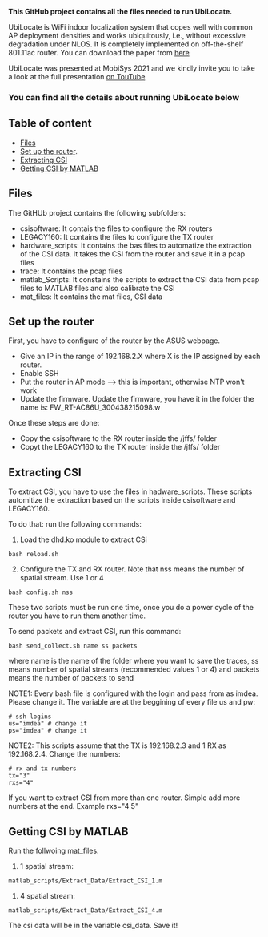 **This GitHub project contains all the files needed to run UbiLocate.**


UbiLocate is WiFi indoor localization system that copes well with 
common AP deployment densities and works ubiquitously, i.e., 
without excessive degradation under NLOS. It is completely
implemented on off-the-shelf 801.11ac router. You can download the paper
from [here](https://eprints.networks.imdea.org/2318/1/main.pdf)

UbiLocate was presented at MobiSys 2021 and we kindly invite you
to take a look at the full presentation [on TouTube](https://www.youtube.com/watch?v=ULfg9MV4ymQ)


### You can find all the details about running UbiLocate below

## Table of content

- [Files](#files)
- [Set up the router](#set-up-the-router).
- [Extracting CSI](#extracting-csi)
- [Getting CSI by MATLAB](#getting-csi-by-matlab)
<!---- [Enabling NTP on a linux server](#enabling-ntp-on-a-linux-server)--->



## Files

The GitHUb project contains the following subfolders:
* csisoftware: It contais the files to configure the RX routers
* LEGACY160: It contains the files to configure the TX router
* hardware_scripts: It contains the bas files to automatize
the extraction of the CSI data. It takes the CSI from the router
and save it in a pcap files
* trace: It contains the pcap files
* matlab_Scripts: It constains the scripts to extract the CSI
data from pcap files to MATLAB files and also calibrate the CSI
* mat_files: It contains the mat files, CSI data


## Set up the router

First, you have to configure of the router by the ASUS webpage.

* Give an IP in the range of 192.168.2.X where X is the IP assigned
by each router.
* Enable SSH
* Put the router in AP mode --> this is important, otherwise NTP 
won't work
* Update the firmware. Update the firmware, you have it in the folder
the name is: FW_RT-AC86U_300438215098.w


Once these steps are done:
* Copy the csisoftware to the RX router inside the /jffs/
 folder
* Copyt the LEGACY160 to the TX router inside the /jffs/ folder

## Extracting CSI

To extract CSI, you have to use the files in hadware_scripts. 
These scripts automitize the extraction based on the scripts 
inside csisoftware and LEGACY160.

To do that: run the following commands:

1) Load the dhd.ko module to extract CSi
```
bash reload.sh 
```
2) Configure the TX and RX router. Note that nss means the number of spatial stream. Use 1 or 4
```
bash config.sh nss
```
 
These two scripts must be run one time, once you do a power cycle
of the router you have to run them another time.

To send packets and extract CSI, run this command:
```
bash send_collect.sh name ss packets
```
where name is the name of the folder where you want to save the traces,
ss means number of spatial streams (recommended values 1 or 4) and packets
means the number of packets to send

NOTE1: Every bash file is configured with the login and pass from as imdea.
Please change it. The variable are at the beggining of every file us and pw:
```
# ssh logins
us="imdea" # change it
ps="imdea" # change it
```

NOTE2: This scripts assume that the TX is 192.168.2.3 and 1 RX as 192.168.2.4.
Change the numbers:
```
# rx and tx numbers
tx="3"
rxs="4"
```

If you want to extract CSI from more than one router. Simple add more numbers at the end. Example rxs="4 5"


## Getting CSI by MATLAB


Run the follwoing mat_files.
1) 1 spatial stream:
```
matlab_scripts/Extract_Data/Extract_CSI_1.m
```

1) 4 spatial stream:
```
matlab_scripts/Extract_Data/Extract_CSI_4.m
```

The csi data will be in the variable csi_data. Save it!
<!-- 
-----------------------------------------------------------------
How to calibrate the data
-----------------------------------------------------------------
To calibrate the data you have to connect the the rightmost 
antenna of the TX to a spliiter and every output of the splitter
to every port of the RX router. If one output is not use, please
connect a 50 ohms resistor.

Once this setup is ready, please run bash send_collect.sh calibration
to extrac the csi data that it will be use to calibrate over the 
air data.

Once, this is done and you want to extract CSI from over the air
packets, connect the cables to the antennas.

PLEASE, note that the logical indexes of the port of the router 
do not correspond to the physical ones, please see ~/Router_Array_Final_Index.jpg
I will use the same one for the antenna array.


## Enabling NTP on a linux server

In order to save the CSI data, you have to install NTP in a linux
server, this server must be connected to all routers, it must
be in the same network.

To do that, run the following commands:
* sudo apt-get install ntp

Also run:
gcc -o hardware_scripts/csicollector hardware_scripts/csicollector.c -lpcap

Then you need to configure each asus in order to use the linux computer
as ntp synch server. To do this, open the web interface, go to
“Administration”, “System”, there is a box with “NTP Server”, 
fill it with the IP address of the linux computer.

Start NTP server, run:

sudo /etc/init.d/ntp start

The server have to be running while the capturing CSI data


-->
